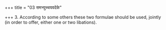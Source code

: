 +++
title = "03 समभ्युच्चयवदेके"

+++
3. According to some others these two formulae should be used, jointly (in order to offer, either one or two libations).
